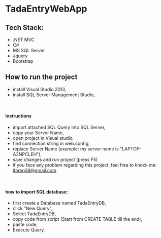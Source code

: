 # TadaEntryWebApp

## Tech Stack:
 * .NET MVC
 * C#
 * MS SQL Server
 * Jquery 
 * Bootstrap 
 
## How to run the project
 * install Visual Studio 2013,
 * install SQL Server Management Studio,
<br>

#### Instructions
 * import attached SQL Query into SQL Server, 
 * copy your Server Name,
 * open project in Visual studio,
 * find connection string in web.config,
 * replace Server Name (example: my server name is "LAPTOP-A3NPCLEH"),
 * save changes and run project (press F5)
 * if you face any problem regarding this project, feel free to knock me: itareq38@gmail.com

<br>

#### how to import SQL database:
* first create a Database named TadaEntryDB,
* click "New Query",
* Select TadaEntryDB,
* copy code from script (Start from CREATE TABLE till the end),
* paste code,
* Execute Query.
